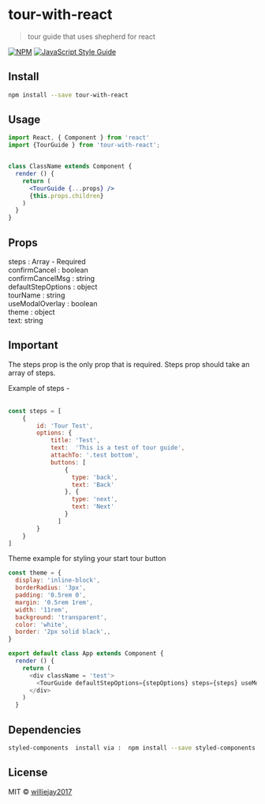 # tour-with-react

> tour guide that uses shepherd for react

[![NPM](https://img.shields.io/npm/v/tour-with-react.svg)](https://www.npmjs.com/package/tour-with-react) [![JavaScript Style Guide](https://img.shields.io/badge/code_style-standard-brightgreen.svg)](https://standardjs.com)

## Install

```bash
npm install --save tour-with-react
```

## Usage

```jsx
import React, { Component } from 'react'
import {TourGuide } from 'tour-with-react';


class ClassName extends Component {
  render () {
    return (
      <TourGuide {...props} />
      {this.props.children}
    )
  }
}
```

## Props

steps : Array  - Required <br />
confirmCancel : boolean <br />
confirmCancelMsg : string <br />
defaultStepOptions : object <br />
tourName : string <br />
useModalOverlay : boolean <br />
theme : object <br />
text: string <br />

## Important

The steps prop is the only prop that is required. Steps prop should take an array of steps.

Example of steps - <br />
<br />
```js
const steps = [
    {
        id: 'Tour Test',
        options: {
            title: 'Test',
            text:  'This is a test of tour guide',
            attachTo: '.test bottom',
            buttons: [
                {
                  type: 'back',
                  text: 'Back'
                }, {
                  type: 'next',
                  text: 'Next'
                }
              ]
        }
    }
]
```

Theme example for styling your start tour button <br />
```js
const theme = {
  display: 'inline-block',
  borderRadius: '3px',
  padding: '0.5rem 0',
  margin: '0.5rem 1rem',
  width: '11rem',
  background: 'transparent',
  color: 'white',
  border: '2px solid black',,
}

export default class App extends Component {
  render () {
    return (
      <div className = 'test'>
        <TourGuide defaultStepOptions={stepOptions} steps={steps} useModalOverlay={false} text={'Button Text'} theme={theme}/>
      </div>
    )
  }
```

## Dependencies
```bash
styled-components  install via :  npm install --save styled-components 
```

## License

MIT © [williejay2017](https://github.com/williejay2017)
